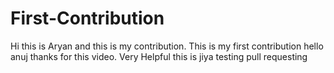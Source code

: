 # First-Contribution
Hi this is Aryan and this is my contribution.
This is my first contribution
hello anuj thanks for this video. Very Helpful
this is jiya testing pull requesting

